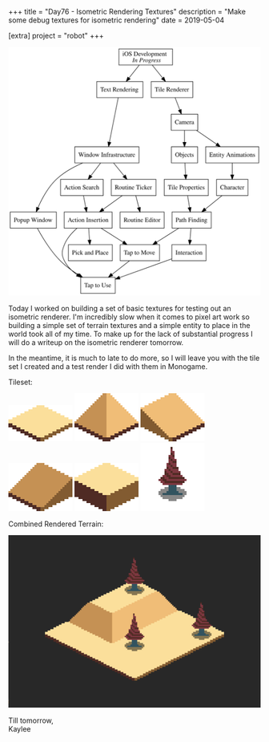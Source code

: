 +++
title = "Day76 - Isometric Rendering Textures"
description = "Make some debug textures for isometric rendering"
date = 2019-05-04

[extra]
project = "robot"
+++

![Todo](./todo.svg)

Today I worked on building a set of basic textures for testing out an isometric
renderer. I'm incredibly slow when it comes to pixel art work so building a
simple set of terrain textures and a simple entity to place in the world took
all of my time. To make up for the lack of substantial progress I will do a
writeup on the isometric renderer tomorrow. 

In the meantime, it is much to late to do more, so I will leave you with the
tile set I created and a test render I did with them in Monogame.

Tileset:

![U0R0D0L0](U0R0D0L0.png)
![U1R0D0L0](U1R0D0L0.png)
![U1R0D0L1](U1R0D0L1.png)
![U1R1D0L0](U1R1D0L0.png)
![U1R1D1L1](U1R1D1L1.png)
![Tree](Tree.png)

Combined Rendered Terrain:

![Combined Terrain](CombinedTerrain.PNG)

Till tomorrow,  
Kaylee
